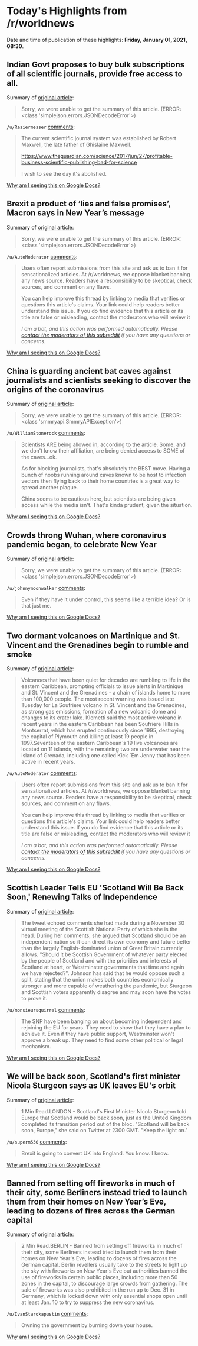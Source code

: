 # Today's Highlights from /r/worldnews

Date and time of publication of these highlights: **Friday, January 01, 2021, 08:30**.

## Indian Govt proposes to buy bulk subscriptions of all scientific journals, provide free access to all.

Summary of [original article](https://indianexpress.com/article/india/pune/one-nation-one-subscription-govt-draft-policy-7128799/):

> Sorry, we were unable to get the summary of this article. (ERROR: <class 'simplejson.errors.JSONDecodeError'>)

`/u/Rasiermesser` [comments](https://www.reddit.com/r/worldnews/comments/ko9zw3/indian_govt_proposes_to_buy_bulk_subscriptions_of/):

> The current scientific journal system was established by Robert Maxwell, the late father of Ghislaine Maxwell.
> 
> https://www.theguardian.com/science/2017/jun/27/profitable-business-scientific-publishing-bad-for-science
> 
> I wish to see the day it's abolished.

[Why am I seeing this on Google Docs?](https://docs.google.com/document/d/1Dc6We63vOXIZsc0op-Bt4abqkYjXzOigalQqFxmvvbM/edit?usp=sharing)

## Brexit a product of ‘lies and false promises’, Macron says in New Year’s message

Summary of [original article](https://www.independent.co.uk/news/world/europe/brexit-macron-new-year-message-france-b1781165.html):

> Sorry, we were unable to get the summary of this article. (ERROR: <class 'simplejson.errors.JSONDecodeError'>)

`/u/AutoModerator` [comments](https://www.reddit.com/r/worldnews/comments/koavh5/brexit_a_product_of_lies_and_false_promises/):

> Users often report submissions from this site and ask us to ban it for sensationalized articles. At /r/worldnews, we oppose blanket banning any news source. Readers have a responsibility to be skeptical, check sources, and comment on any flaws.
> 
> You can help improve this thread by linking to media that verifies or questions this article's claims. Your link could help readers better understand this issue. If you do find evidence that this article or its title are false or misleading, contact the moderators who will review it
> 
> *I am a bot, and this action was performed automatically. Please [contact the moderators of this subreddit](/message/compose/?to=/r/worldnews) if you have any questions or concerns.*

[Why am I seeing this on Google Docs?](https://docs.google.com/document/d/1Dc6We63vOXIZsc0op-Bt4abqkYjXzOigalQqFxmvvbM/edit?usp=sharing)

## China is guarding ancient bat caves against journalists and scientists seeking to discover the origins of the coronavirus

Summary of [original article](https://www.yahoo.com/news/china-guarding-ancient-bat-caves-155926009.html):

> Sorry, we were unable to get the summary of this article. (ERROR: <class 'smmryapi.SmmryAPIException'>)

`/u/WilliamStonerock` [comments](https://www.reddit.com/r/worldnews/comments/ko4k5t/china_is_guarding_ancient_bat_caves_against/):

> Scientists ARE being allowed in, according to the article. Some, and we don't know their affiliation, are being denied access to SOME of the caves...ok.
> 
> As for blocking journalists, that's absolutely the BEST move. Having a bunch of noobs running around caves known to be host to infection vectors then flying back to their home countries is a great way to spread another plague.
> 
> China seems to be cautious here, but scientists are being given access while the media isn't. That's kinda prudent, given the situation.

[Why am I seeing this on Google Docs?](https://docs.google.com/document/d/1Dc6We63vOXIZsc0op-Bt4abqkYjXzOigalQqFxmvvbM/edit?usp=sharing)

## Crowds throng Wuhan, where coronavirus pandemic began, to celebrate New Year

Summary of [original article](https://www.straitstimes.com/asia/east-asia/crowds-throng-wuhan-where-coronavirus-pandemic-began-to-celebrate-new-year):

> Sorry, we were unable to get the summary of this article. (ERROR: <class 'simplejson.errors.JSONDecodeError'>)

`/u/johnnymoonwalker` [comments](https://www.reddit.com/r/worldnews/comments/ko248n/crowds_throng_wuhan_where_coronavirus_pandemic/):

> Even if they have it under control, this seems like a terrible idea? Or is that just me.

[Why am I seeing this on Google Docs?](https://docs.google.com/document/d/1Dc6We63vOXIZsc0op-Bt4abqkYjXzOigalQqFxmvvbM/edit?usp=sharing)

## Two dormant volcanoes on Martinique and St. Vincent and the Grenadines begin to rumble and smoke

Summary of [original article](https://www.dailymail.co.uk/sciencetech/article-9099553/Eastern-Caribbean-issues-rare-alerts-rumbling-volcanoes.html):

> Volcanoes that have been quiet for decades are rumbling to life in the eastern Caribbean, prompting officials to issue alerts in Martinique and St. Vincent and the Grenadines - a chain of islands home to more than 100,000 people. The most recent warning was issued late Tuesday for La Soufriere volcano in St. Vincent and the Grenadines, as strong gas emissions, formation of a new volcanic dome and changes to its crater lake. Klemetti said the most active volcano in recent years in the eastern Caribbean has been Soufriere Hills in Montserrat, which has erupted continuously since 1995, destroying the capital of Plymouth and killing at least 19 people in 1997.Seventeen of the eastern Caribbean´s 19 live volcanoes are located on 11 islands, with the remaining two are underwater near the island of Grenada, including one called Kick `Em Jenny that has been active in recent years.

`/u/AutoModerator` [comments](https://www.reddit.com/r/worldnews/comments/ko2tf9/two_dormant_volcanoes_on_martinique_and_st/):

> Users often report submissions from this site and ask us to ban it for sensationalized articles. At /r/worldnews, we oppose blanket banning any news source. Readers have a responsibility to be skeptical, check sources, and comment on any flaws.
> 
> You can help improve this thread by linking to media that verifies or questions this article's claims. Your link could help readers better understand this issue. If you do find evidence that this article or its title are false or misleading, contact the moderators who will review it
> 
> *I am a bot, and this action was performed automatically. Please [contact the moderators of this subreddit](/message/compose/?to=/r/worldnews) if you have any questions or concerns.*

[Why am I seeing this on Google Docs?](https://docs.google.com/document/d/1Dc6We63vOXIZsc0op-Bt4abqkYjXzOigalQqFxmvvbM/edit?usp=sharing)

## Scottish Leader Tells EU 'Scotland Will Be Back Soon,' Renewing Talks of Independence

Summary of [original article](https://www.newsweek.com/scottish-leader-tells-eu-scotland-will-back-soon-renewing-talks-independence-1558409):

> The tweet echoed comments she had made during a November 30 virtual meeting of the Scottish National Party of which she is the head. During her comments, she argued that Scotland should be an independent nation so it can direct its own economy and future better than the largely English-dominated union of Great Britain currently allows. "Should it be Scottish Government of whatever party elected by the people of Scotland and with the priorities and interests of Scotland at heart, or Westminster governments that time and again we have rejected?". Johnson has said that he would oppose such a split, stating that the union makes both countries economically stronger and more capable of weathering the pandemic, but Sturgeon and Scottish voters apparently disagree and may soon have the votes to prove it.

`/u/monsieursquirrel` [comments](https://www.reddit.com/r/worldnews/comments/ko8cwz/scottish_leader_tells_eu_scotland_will_be_back/):

> The SNP have been banging on about becoming independent and rejoining the EU for years. They need to show that they have a plan to achieve it. Even if they have public support, Westminster won't approve a break up. They need to find some other political or legal mechanism.

[Why am I seeing this on Google Docs?](https://docs.google.com/document/d/1Dc6We63vOXIZsc0op-Bt4abqkYjXzOigalQqFxmvvbM/edit?usp=sharing)

## We will be back soon, Scotland's first minister Nicola Sturgeon says as UK leaves EU's orbit

Summary of [original article](https://www.reuters.com/article/us-britain-eu-scotland-idUKKBN2951VF?taid=5fee78ce5b2aa000013636f1&utm_campaign=trueAnthem:+Trending+Content&utm_medium=trueAnthem&utm_source=twitter):

> 1 Min Read.LONDON - Scotland's First Minister Nicola Sturgeon told Europe that Scotland would be back soon, just as the United Kingdom completed its transition period out of the bloc. "Scotland will be back soon, Europe," she said on Twitter at 2300 GMT. "Keep the light on."

`/u/superm530` [comments](https://www.reddit.com/r/worldnews/comments/ko2dyq/we_will_be_back_soon_scotlands_first_minister/):

> Brexit is going to convert UK into England. You know. I know.

[Why am I seeing this on Google Docs?](https://docs.google.com/document/d/1Dc6We63vOXIZsc0op-Bt4abqkYjXzOigalQqFxmvvbM/edit?usp=sharing)

## Banned from setting off fireworks in much of their city, some Berliners instead tried to launch them from their homes on New Year’s Eve, leading to dozens of fires across the German capital

Summary of [original article](https://www.reuters.com/article/us-newyear-germany-fires/locked-down-berliners-spark-blazes-with-home-fireworks-idUSKBN2961YJ?il=0):

> 2 Min Read.BERLIN - Banned from setting off fireworks in much of their city, some Berliners instead tried to launch them from their homes on New Year's Eve, leading to dozens of fires across the German capital. Berlin revellers usually take to the streets to light up the sky with fireworks on New Year's Eve but authorities banned the use of fireworks in certain public places, including more than 50 zones in the capital, to discourage large crowds from gathering. The sale of fireworks was also prohibited in the run up to Dec. 31 in Germany, which is locked down with only essential shops open until at least Jan. 10 to try to suppress the new coronavirus.

`/u/IvanStarokapustin` [comments](https://www.reddit.com/r/worldnews/comments/kobo1f/banned_from_setting_off_fireworks_in_much_of/):

> Owning the government by burning down your house.

[Why am I seeing this on Google Docs?](https://docs.google.com/document/d/1Dc6We63vOXIZsc0op-Bt4abqkYjXzOigalQqFxmvvbM/edit?usp=sharing)

